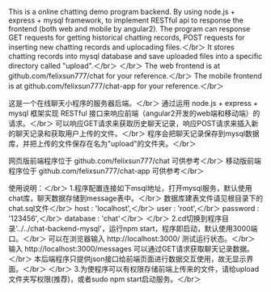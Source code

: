 This is a online chatting demo program backend.
By using node.js + express + mysql framework, to implement RESTful api to response the frontend (both web and mobile by angular2).
The program can response GET requests for getting historical chatting records, POST requests for inserting new chatting records and uplocading files.＜/br＞
It stores chatting records into mysql database and save uploaded files into a specific directory called "upload".＜/br＞
＜/br＞
The web frontend is at 			github.com/felixsun777/chat 		for your reference.＜/br＞
The mobile frontend  is at 		github.com/felixsun777/chat-app 	for your reference.＜/br＞


这是一个在线聊天小程序的服务器后端。＜/br＞
通过运用 node.js + express + mysql 框架实现 RESTful 接口来响应前端（angular2开发的web端和移动端）的请求。＜/br＞
可以响应GET请求来获取历史聊天记录，响应POST请求来插入新的聊天记录和获取用户上传的文件。＜/br＞
程序会把聊天记录保存到mysql数据库，并把上传的文件保存在名为"upload"的文件夹。＜/br＞

网页版前端程序位于 	github.com/felixsun777/chat 		可供参考＜/br＞
移动版前端程序位于 	github.com/felixsun777/chat-app 	可供参考＜/br＞

使用说明：＜/br＞
1.程序配置连接如下msql地址，打开mysql服务，默认使用chat库，聊天数据存储到message表中。＜/br＞
数据库建表文件请见根目录下的chat.sql文件＜/br＞
host     : 'localhost',＜/br＞
user     : 'root',＜/br＞
password : '123456',＜/br＞
database : 'chat'＜/br＞
＜/br＞
2.cd切换到程序目录'../../chat-backend-mysql'，运行npm start，程序即启动，默认使用3000端口。＜/br＞
可以在浏览器输入 http://localhost:3000/ 测试运行状态。＜/br＞
输入 http://localhost:3000/messages 可以通过GET请求获取聊天记录数据。＜/br＞
本后端程序只提供json接口给前端页面进行数据交互使用，故无显示界面。＜/br＞
＜/br＞
3.为使程序可以有权限存储前端上传来的文件，请给upload文件夹写权限(推荐)，或者sudo npm start启动服务。＜/br＞